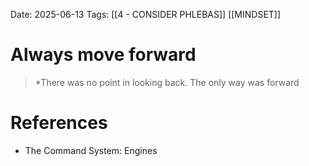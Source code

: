 Date: 2025-06-13
Tags: [[4 - CONSIDER PHLEBAS]] [[MINDSET]]  


# Always move forward

>*There was no point in looking back. The only way was forward
# References
- The Command System: Engines 
 